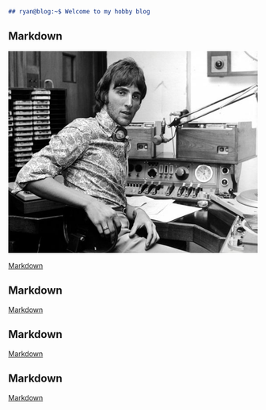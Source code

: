 ```markdown
## ryan@blog:~$ Welcome to my hobby blog
```

## Markdown
![Image](https://github.com/qunu/blog/blob/master/pics/DJ_Johnnie_Walker.jpg)

[Markdown](https://help.github.com/categories/github-pages-basics/)

## Markdown

[Markdown](https://help.github.com/categories/github-pages-basics/)

## Markdown

[Markdown](https://help.github.com/categories/github-pages-basics/)

## Markdown

[Markdown](https://help.github.com/categories/github-pages-basics/)
